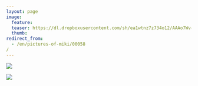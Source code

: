 ```yaml
---
layout: page
image:
  feature:
  teaser: https://dl.dropboxusercontent.com/sh/ea1wtnz7z734o12/AAAo7Wv-8z-ug3k__3FGoQc-a/mikin-kuvat/2/DS14087-245px.jpg
  thumb:
redirect_from:
  - /en/pictures-of-miki/00058/
---
```


[![](https://dl.dropboxusercontent.com/sh/ea1wtnz7z734o12/AAB-MWToirZ0fygDhkxnh9-5a/mikin-kuvat/2/DS14087-800px.jpg)](https://dl.dropboxusercontent.com/sh/ea1wtnz7z734o12/AAD3sBfMe6hoskC_zIF_WtGla/mikin-kuvat/2/DS14087.jpg)

[![](https://dl.dropboxusercontent.com/sh/ea1wtnz7z734o12/AADlKh5TUJuku1isfoKTOJtYa/mikin-kuvat/2/DS14088-800px.jpg)](https://dl.dropboxusercontent.com/sh/ea1wtnz7z734o12/AACYgP_cAxQ_7iUK6fp-d6kCa/mikin-kuvat/2/DS14088.jpg)

